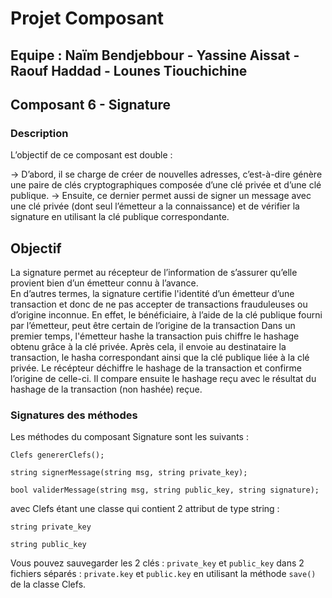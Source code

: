 # Projet Composant

## Equipe : Naïm Bendjebbour - Yassine Aissat - Raouf Haddad - Lounes Tiouchichine

## Composant 6 - Signature

### Description

L’objectif de ce composant est double :

-> D’abord, il se charge de créer de nouvelles adresses, c’est-à-dire génère une paire de clés cryptographiques composée d’une clé privée et d’une clé publique. 
-> Ensuite, ce dernier permet aussi de signer un message avec une clé privée (dont seul l’émetteur a la connaissance) et de vérifier la signature en utilisant la clé publique correspondante.  

## Objectif
La signature permet au récepteur de l’information de s’assurer qu’elle provient bien d’un émetteur connu à l’avance.  
En d’autres termes, la signature certifie l'identité d’un émetteur d’une transaction et donc de ne pas accepter de transactions frauduleuses ou d’origine inconnue. 
En effet, le bénéficiaire, à l’aide de la clé publique fourni par l’émetteur, peut être certain de l’origine de la transaction Dans un premier temps, l'émetteur hashe la transaction puis chiffre le hashage obtenu grâce à la clé privée. 
Après cela, il envoie au destinataire la transaction, le hasha correspondant ainsi que la clé publique liée à la clé privée. 
Le récépteur déchiffre le hashage de la transaction et confirme l’origine de celle-ci. 
Il compare ensuite le hashage reçu avec le résultat du hashage de la transaction (non hashée) reçue.
 
### Signatures des méthodes
Les méthodes du composant Signature sont les suivants :
    
    Clefs genererClefs();
    
    string signerMessage(string msg, string private_key);
    
    bool validerMessage(string msg, string public_key, string signature);
    
avec Clefs étant une classe qui contient 2 attribut de type string : 
    
    string private_key
    
    string public_key

Vous pouvez sauvegarder les 2 clés : `private_key` et `public_key` dans 2 fichiers séparés : `private.key` et `public.key` en utilisant la méthode `save()` de la classe Clefs.
